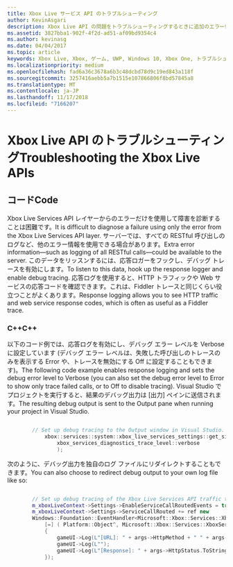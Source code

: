 ```yaml
---
title: Xbox Live サービス API のトラブルシューティング
author: KevinAsgari
description: Xbox Live API の問題をトラブルシューティングするときに追加のエラー情報を記録する方法について説明します。
ms.assetid: 3827bba1-902f-4f2d-ad51-af09bd9354c4
ms.author: kevinasg
ms.date: 04/04/2017
ms.topic: article
keywords: Xbox Live, Xbox, ゲーム, UWP, Windows 10, Xbox One, トラブルシューティング, エラー, ログ
ms.localizationpriority: medium
ms.openlocfilehash: fad6a36c3678a6b3c48dcbd78d9c19ed843a118f
ms.sourcegitcommit: 3257416aebb5a7b1515e107866806f8bd57845a8
ms.translationtype: MT
ms.contentlocale: ja-JP
ms.lasthandoff: 11/17/2018
ms.locfileid: "7166207"
---
```

# <a name="troubleshooting-the-xbox-live-apis"></a><span data-ttu-id="23614-104">Xbox Live API のトラブルシューティング</span><span class="sxs-lookup"><span data-stu-id="23614-104">Troubleshooting the Xbox Live APIs</span></span>

## <a name="code"></a><span data-ttu-id="23614-105">コード</span><span class="sxs-lookup"><span data-stu-id="23614-105">Code</span></span>

<span data-ttu-id="23614-106">Xbox Live Services API レイヤーからのエラーだけを使用して障害を診断することは困難です。</span><span class="sxs-lookup"><span data-stu-id="23614-106">It is difficult to diagnose a failure using only the error from the Xbox Live Services API layer.</span></span> <span data-ttu-id="23614-107">サーバーでは、すべての RESTful 呼び出しのログなど、他のエラー情報を使用できる場合があります。</span><span class="sxs-lookup"><span data-stu-id="23614-107">Extra error information—such as logging of all RESTful calls—could be available to the server.</span></span> <span data-ttu-id="23614-108">このデータをリッスンするには、応答ロガーをフックし、デバッグ トレースを有効にします。</span><span class="sxs-lookup"><span data-stu-id="23614-108">To listen to this data, hook up the response logger and enable debug tracing.</span></span> <span data-ttu-id="23614-109">応答ログを使用すると、HTTP トラフィックや Web サービスの応答コードを確認できます。これは、Fiddler トレースと同じくらい役立つことがよくあります。</span><span class="sxs-lookup"><span data-stu-id="23614-109">Response logging allows you to see HTTP traffic and web service response codes, which is often as useful as a Fiddler trace.</span></span>

### <a name="c"></a><span data-ttu-id="23614-110">C++</span><span class="sxs-lookup"><span data-stu-id="23614-110">C++</span></span>

<span data-ttu-id="23614-111">以下のコード例では、応答ログを有効にし、デバッグ エラー レベルを Verbose に設定しています (デバッグ エラー レベルは、失敗した呼び出しのトレースのみを表示する Error や、トレースを無効にする Off に設定することもできます)。</span><span class="sxs-lookup"><span data-stu-id="23614-111">The following code example enables response logging and sets the debug error level to Verbose (you can also set the debug error level to Error to show only trace failed calls, or to Off to disable tracing).</span></span> <span data-ttu-id="23614-112">Visual Studio でプロジェクトを実行すると、結果のデバッグ出力は [出力] ペインに送信されます。</span><span class="sxs-lookup"><span data-stu-id="23614-112">The resulting debug output is sent to the Output pane when running your project in Visual Studio.</span></span>  

```cpp

        // Set up debug tracing to the Output window in Visual Studio.
            xbox::services::system::xbox_live_services_settings::get_singleton_instance()->set_diagnostics_trace_level(
                xbox_services_diagnostics_trace_level::verbose
                );
```

<span data-ttu-id="23614-113">次のように、デバッグ出力を独自のログ ファイルにリダイレクトすることもできます。</span><span class="sxs-lookup"><span data-stu-id="23614-113">You can also choose to redirect debug output to your own log file like so:</span></span>

```cpp

        // Set up debug tracing of the Xbox Live Services API traffic to the game UI.
        m_xboxLiveContext->Settings->EnableServiceCallRoutedEvents = true;
        m_xboxLiveContext->Settings->ServiceCallRouted += ref new
        Windows::Foundation::EventHandler<Microsoft::Xbox::Services::XboxServiceCallRoutedEventArgs^>(
            [=] ( Platform::Object^, Microsoft::Xbox::Services::XboxServiceCallRoutedEventArgs^ args )
            {
                gameUI->Log(L"[URL]: " + args->HttpMethod + " " + args->Url->AbsoluteUri);
                gameUI->Log(L"");
                gameUI->Log(L"[Response]: " + args->HttpStatus.ToString() + " " + args->ResponseBody);
            });

```
